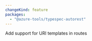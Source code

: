 ```yaml
---
changeKind: feature
packages:
  - "@azure-tools/typespec-autorest"
---
```


Add support for URI templates in routes
